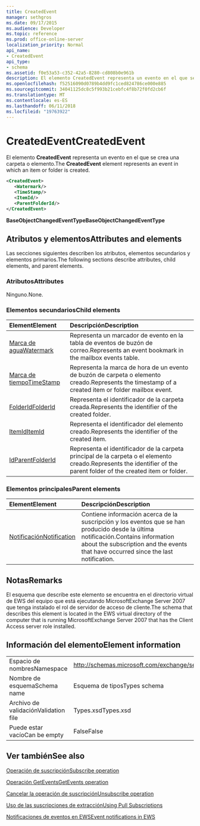 ```yaml
---
title: CreatedEvent
manager: sethgros
ms.date: 09/17/2015
ms.audience: Developer
ms.topic: reference
ms.prod: office-online-server
localization_priority: Normal
api_name:
- CreatedEvent
api_type:
- schema
ms.assetid: f0e53a53-c352-42a5-8280-cd808b0e961b
description: El elemento CreatedEvent representa un evento en el que se crea una carpeta o elemento.
ms.openlocfilehash: f52516090d0789b4dd9fc1ced824786ce000e885
ms.sourcegitcommit: 34041125dc8c5f993b21cebfc4f8b72f0fd2cb6f
ms.translationtype: MT
ms.contentlocale: es-ES
ms.lasthandoff: 06/11/2018
ms.locfileid: "19763922"
---
```

# <a name="createdevent"></a><span data-ttu-id="2a3d3-103">CreatedEvent</span><span class="sxs-lookup"><span data-stu-id="2a3d3-103">CreatedEvent</span></span>

<span data-ttu-id="2a3d3-104">El elemento **CreatedEvent** representa un evento en el que se crea una carpeta o elemento.</span><span class="sxs-lookup"><span data-stu-id="2a3d3-104">The **CreatedEvent** element represents an event in which an item or folder is created.</span></span> 
  
```xml
<CreatedEvent>
   <Watermark/>
   <TimeStamp/>
   <ItemId/>
   <ParentFolderId/>
</CreatedEvent>
```

 <span data-ttu-id="2a3d3-105">**BaseObjectChangedEventType**</span><span class="sxs-lookup"><span data-stu-id="2a3d3-105">**BaseObjectChangedEventType**</span></span>
## <a name="attributes-and-elements"></a><span data-ttu-id="2a3d3-106">Atributos y elementos</span><span class="sxs-lookup"><span data-stu-id="2a3d3-106">Attributes and elements</span></span>

<span data-ttu-id="2a3d3-107">Las secciones siguientes describen los atributos, elementos secundarios y elementos primarios.</span><span class="sxs-lookup"><span data-stu-id="2a3d3-107">The following sections describe attributes, child elements, and parent elements.</span></span>
  
### <a name="attributes"></a><span data-ttu-id="2a3d3-108">Atributos</span><span class="sxs-lookup"><span data-stu-id="2a3d3-108">Attributes</span></span>

<span data-ttu-id="2a3d3-109">Ninguno.</span><span class="sxs-lookup"><span data-stu-id="2a3d3-109">None.</span></span>
  
### <a name="child-elements"></a><span data-ttu-id="2a3d3-110">Elementos secundarios</span><span class="sxs-lookup"><span data-stu-id="2a3d3-110">Child elements</span></span>

|<span data-ttu-id="2a3d3-111">**Element**</span><span class="sxs-lookup"><span data-stu-id="2a3d3-111">**Element**</span></span>|<span data-ttu-id="2a3d3-112">**Descripción**</span><span class="sxs-lookup"><span data-stu-id="2a3d3-112">**Description**</span></span>|
|:-----|:-----|
|[<span data-ttu-id="2a3d3-113">Marca de agua</span><span class="sxs-lookup"><span data-stu-id="2a3d3-113">Watermark</span></span>](watermark.md) <br/> |<span data-ttu-id="2a3d3-114">Representa un marcador de evento en la tabla de eventos de buzón de correo.</span><span class="sxs-lookup"><span data-stu-id="2a3d3-114">Represents an event bookmark in the mailbox events table.</span></span>  <br/> |
|[<span data-ttu-id="2a3d3-115">Marca de tiempo</span><span class="sxs-lookup"><span data-stu-id="2a3d3-115">TimeStamp</span></span>](timestamp.md) <br/> |<span data-ttu-id="2a3d3-116">Representa la marca de hora de un evento de buzón de carpeta o elemento creado.</span><span class="sxs-lookup"><span data-stu-id="2a3d3-116">Represents the timestamp of a created item or folder mailbox event.</span></span>  <br/> |
|[<span data-ttu-id="2a3d3-117">FolderId</span><span class="sxs-lookup"><span data-stu-id="2a3d3-117">FolderId</span></span>](folderid.md) <br/> |<span data-ttu-id="2a3d3-118">Representa el identificador de la carpeta creada.</span><span class="sxs-lookup"><span data-stu-id="2a3d3-118">Represents the identifier of the created folder.</span></span>  <br/> |
|[<span data-ttu-id="2a3d3-119">ItemId</span><span class="sxs-lookup"><span data-stu-id="2a3d3-119">ItemId</span></span>](itemid.md) <br/> |<span data-ttu-id="2a3d3-120">Representa el identificador del elemento creado.</span><span class="sxs-lookup"><span data-stu-id="2a3d3-120">Represents the identifier of the created item.</span></span>  <br/> |
|[<span data-ttu-id="2a3d3-121">Id</span><span class="sxs-lookup"><span data-stu-id="2a3d3-121">ParentFolderId</span></span>](parentfolderid.md) <br/> |<span data-ttu-id="2a3d3-122">Representa el identificador de la carpeta principal de la carpeta o el elemento creado.</span><span class="sxs-lookup"><span data-stu-id="2a3d3-122">Represents the identifier of the parent folder of the created item or folder.</span></span>  <br/> |
   
### <a name="parent-elements"></a><span data-ttu-id="2a3d3-123">Elementos principales</span><span class="sxs-lookup"><span data-stu-id="2a3d3-123">Parent elements</span></span>

|<span data-ttu-id="2a3d3-124">**Element**</span><span class="sxs-lookup"><span data-stu-id="2a3d3-124">**Element**</span></span>|<span data-ttu-id="2a3d3-125">**Descripción**</span><span class="sxs-lookup"><span data-stu-id="2a3d3-125">**Description**</span></span>|
|:-----|:-----|
|[<span data-ttu-id="2a3d3-126">Notificación</span><span class="sxs-lookup"><span data-stu-id="2a3d3-126">Notification</span></span>](notification-ex15websvcsotherref.md) <br/> |<span data-ttu-id="2a3d3-127">Contiene información acerca de la suscripción y los eventos que se han producido desde la última notificación.</span><span class="sxs-lookup"><span data-stu-id="2a3d3-127">Contains information about the subscription and the events that have occurred since the last notification.</span></span>  <br/> |
   
## <a name="remarks"></a><span data-ttu-id="2a3d3-128">Notas</span><span class="sxs-lookup"><span data-stu-id="2a3d3-128">Remarks</span></span>

<span data-ttu-id="2a3d3-129">El esquema que describe este elemento se encuentra en el directorio virtual de EWS del equipo que está ejecutando MicrosoftExchange Server 2007 que tenga instalado el rol de servidor de acceso de cliente.</span><span class="sxs-lookup"><span data-stu-id="2a3d3-129">The schema that describes this element is located in the EWS virtual directory of the computer that is running MicrosoftExchange Server 2007 that has the Client Access server role installed.</span></span>
  
## <a name="element-information"></a><span data-ttu-id="2a3d3-130">Información del elemento</span><span class="sxs-lookup"><span data-stu-id="2a3d3-130">Element information</span></span>

|||
|:-----|:-----|
|<span data-ttu-id="2a3d3-131">Espacio de nombres</span><span class="sxs-lookup"><span data-stu-id="2a3d3-131">Namespace</span></span>  <br/> |http://schemas.microsoft.com/exchange/services/2006/types  <br/> |
|<span data-ttu-id="2a3d3-132">Nombre de esquema</span><span class="sxs-lookup"><span data-stu-id="2a3d3-132">Schema name</span></span>  <br/> |<span data-ttu-id="2a3d3-133">Esquema de tipos</span><span class="sxs-lookup"><span data-stu-id="2a3d3-133">Types schema</span></span>  <br/> |
|<span data-ttu-id="2a3d3-134">Archivo de validación</span><span class="sxs-lookup"><span data-stu-id="2a3d3-134">Validation file</span></span>  <br/> |<span data-ttu-id="2a3d3-135">Types.xsd</span><span class="sxs-lookup"><span data-stu-id="2a3d3-135">Types.xsd</span></span>  <br/> |
|<span data-ttu-id="2a3d3-136">Puede estar vacío</span><span class="sxs-lookup"><span data-stu-id="2a3d3-136">Can be empty</span></span>  <br/> |<span data-ttu-id="2a3d3-137">False</span><span class="sxs-lookup"><span data-stu-id="2a3d3-137">False</span></span>  <br/> |
   
## <a name="see-also"></a><span data-ttu-id="2a3d3-138">Ver también</span><span class="sxs-lookup"><span data-stu-id="2a3d3-138">See also</span></span>



[<span data-ttu-id="2a3d3-139">Operación de suscripción</span><span class="sxs-lookup"><span data-stu-id="2a3d3-139">Subscribe operation</span></span>](subscribe-operation.md)
  
[<span data-ttu-id="2a3d3-140">Operación GetEvents</span><span class="sxs-lookup"><span data-stu-id="2a3d3-140">GetEvents operation</span></span>](getevents-operation.md)
  
[<span data-ttu-id="2a3d3-141">Cancelar la operación de suscripción</span><span class="sxs-lookup"><span data-stu-id="2a3d3-141">Unsubscribe operation</span></span>](unsubscribe-operation.md)


[<span data-ttu-id="2a3d3-142">Uso de las suscripciones de extracción</span><span class="sxs-lookup"><span data-stu-id="2a3d3-142">Using Pull Subscriptions</span></span>](http://msdn.microsoft.com/library/f956bc0e-2b25-4613-966b-54c65456897c%28Office.15%29.aspx)
  
[<span data-ttu-id="2a3d3-143">Notificaciones de eventos en EWS</span><span class="sxs-lookup"><span data-stu-id="2a3d3-143">Event notifications in EWS</span></span>](http://msdn.microsoft.com/library/4fd4b351-d35c-4ccc-9ed9-878932ab9d50%28Office.15%29.aspx)

